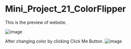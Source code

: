 # Mini_Project_21_ColorFlipper
This is the preview of website.

![image](https://github.com/kkamal2003/Mini_Project_20_ColorFlipper/assets/126082752/dd94163d-0704-4e08-ad3d-4385f34f801a)

After changing color by clicking Click Me Button.
![image](https://github.com/kkamal2003/Mini_Project_20_ColorFlipper/assets/126082752/87ab9352-e392-47ab-bf17-d182f3929055)
